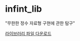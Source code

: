 # infint_lib

"무한한 정수 자료형 구현에 관한 탐구"

<a href="https://docs.google.com/uc?export=download&id=1nKHnu-TRqYbU9daPQwqg12gx0U7iALZC"> 라이브러리 파일 다운로드</a>
